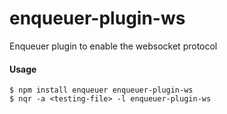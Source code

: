 # enqueuer-plugin-ws

Enqueuer plugin to enable the websocket protocol
#### Usage
    $ npm install enqueuer enqueuer-plugin-ws    
    $ nqr -a <testing-file> -l enqueuer-plugin-ws

